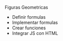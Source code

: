 Figuras Geometricas

- Definir formulas
- Implementar formulas
- Crear funciones
- Integrar JS con HTML